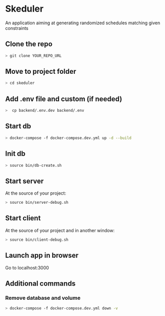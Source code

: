 # Skeduler

An application aiming at generating randomized schedules matching given constraints

## Clone the repo

```sh
> git clone YOUR_REPO_URL
```

## Move to project folder

```sh
> cd skeduler
```

## Add .env file and custom (if needed)

```sh
>  cp backend/.env.dev backend/.env
```

## Start db

```sh
> docker-compose -f docker-compose.dev.yml up -d --build
```

## Init db

```sh
> source bin/db-create.sh
```

## Start server

At the source of your project:

```sh
> source bin/server-debug.sh
```

## Start client

At the source of your project and in another window:

```sh
> source bin/client-debug.sh
```

## Launch app in browser

Go to localhost:3000

## Additional commands

### Remove database and volume

```sh
> docker-compose -f docker-compose.dev.yml down -v
```
